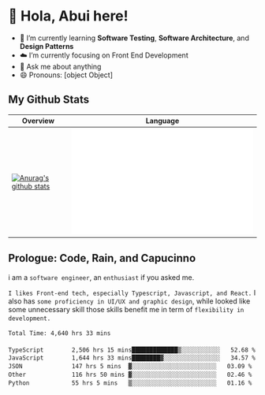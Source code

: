 # 👋 Hola, Abui here!

- 🌱 I’m currently learning **Software Testing**, **Software Architecture**, and **Design Patterns**
- ☁️ I’m currently focusing on Front End Development
- 💬 Ask me about anything
- 😄 Pronouns: [object Object]

## My Github Stats

| Overview | Language |
| --- | --- |
|[![Anurag's github stats](https://github-readme-stats.vercel.app/api?username=abui-am&count_private=true)](https://github.com/anuraghazra/github-readme-stats)|![Language](https://raw.githubusercontent.com/abui-am/stats/c6455f656dfce7acd3951e5ec5b25d72af0b2ee3/generated/languages.svg)|

## Prologue: Code, Rain, and Capucinno
i am a `software engineer`, an `enthusiast` if you asked me. 

`I likes Front-end tech, especially Typescript, Javascript, and React.` I also has `some proficiency in UI/UX and graphic design`, while looked like some unnecessary skill those skills benefit me in term of `flexibility in development.`


<!--START_SECTION:waka-->

```txt
Total Time: 4,640 hrs 33 mins

TypeScript        2,506 hrs 15 mins█████████████▒░░░░░░░░░░░   52.68 %
JavaScript        1,644 hrs 33 mins████████▓░░░░░░░░░░░░░░░░   34.57 %
JSON              147 hrs 5 mins  ▓░░░░░░░░░░░░░░░░░░░░░░░░   03.09 %
Other             116 hrs 50 mins ▓░░░░░░░░░░░░░░░░░░░░░░░░   02.46 %
Python            55 hrs 5 mins   ▒░░░░░░░░░░░░░░░░░░░░░░░░   01.16 %
```

<!--END_SECTION:waka-->
